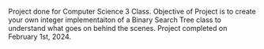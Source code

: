 Project done for Computer Science 3 Class. Objective of Project is to create your own integer implementaiton of a Binary Search Tree class to understand what goes on behind the scenes. Project completed on February 1st, 2024. 
